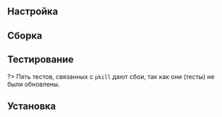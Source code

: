 <pkg :name="'procps-ng'" instsize showsbu2></pkg>

## Настройка

<package-script :package="'procps-ng'" :type="'configure-systemd'"></package-script>

## Сборка

<package-script :package="'procps-ng'" :type="'build'"></package-script>

## Тестирование

<package-script :package="'procps-ng'" :type="'test'"></package-script>

?> Пять тестов, связанных с `pkill` дают сбои, так как они (тесты) не были обновлены.

## Установка

<package-script :package="'procps-ng'" :type="'install'"></package-script>

<script>
	new Vue({ el: '#main' })
</script>

